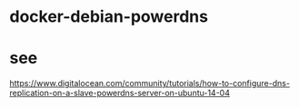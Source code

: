 # docker-debian-powerdns

# see 
https://www.digitalocean.com/community/tutorials/how-to-configure-dns-replication-on-a-slave-powerdns-server-on-ubuntu-14-04
